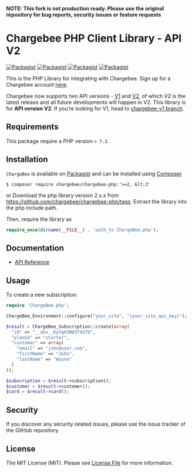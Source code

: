 **NOTE: This fork is not production ready. Please use the original repository for bug reports, security issues or feature requests**

# Chargebee PHP Client Library - API V2

[![Packagist](https://img.shields.io/packagist/v/chargebee/chargebee-php.svg?maxAge=2592000)](https://packagist.org/packages/chargebee/chargebee-php)
[![Packagist](https://img.shields.io/packagist/dt/chargebee/chargebee-php.svg?maxAge=2592000)](https://packagist.org/packages/chargebee/chargebee-php/stats)
[![Packagist](https://img.shields.io/packagist/dm/chargebee/chargebee-php.svg?maxAge=2592000)](https://packagist.org/packages/chargebee/chargebee-php/stats)
[![Packagist](https://img.shields.io/packagist/l/chargebee/chargebee-php.svg?maxAge=2592000)](https://packagist.org/packages/chargebee/chargebee-php)

This is the PHP Library for integrating with Chargebee. Sign up for a Chargebee account [here](https://www.chargebee.com).

Chargebee now supports two API versions - [V1](https://apidocs.chargebee.com/docs/api/v1) and [V2](https://apidocs.chargebee.com/docs/api), of which V2 is the latest release and all future developments will happen in V2. This library is for **API version V2**. If you’re looking for V1, head to [chargebee-v1 branch](https://github.com/chargebee/chargebee-php/tree/chargebee-v1).

## Requirements

This package require a PHP version `> 7.3`.

## Installation

`ChargeBee` is available on [Packagist](https://packagist.org/packages/chargebee/chargebee-php) and can be installed using [Composer](https://getcomposer.org/)

```shell
$ composer require chargebee/chargebee-php:'>=2, &lt;3'
```

or
Download the php library version 2.x.x from https://github.com/chargebee/chargebee-php/tags. Extract the library into the
php include path.

Then, require the library as

```php
require_once(dirname(__FILE__) . 'path_to ChargeBee.php');
```

## Documentation

- [API Reference](https://apidocs.chargebee.com/docs/api?lang=php)

## Usage

To create a new subscription:

```php
require 'ChargeBee.php';

ChargeBee_Environment::configure("your_site", "{your_site_api_key}");

$result = ChargeBee_Subscription::create(array(
  "id" => "__dev__KyVqH3NW3f42fD",
  "planId" => "starter",
  "customer" => array(
    "email" => "john@user.com",
    "firstName" => "John",
    "lastName" => "Wayne"
  )
));

$subscription = $result->subscription();
$customer = $result->customer();
$card = $result->card();
```

## Security

If you discover any security related issues, please use the issue tracker of the GitHub repository.

## License

The MIT License (MIT). Please see [License File](LICENSE) for more information.
